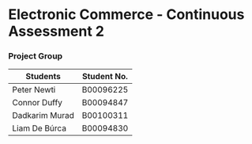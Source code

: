 # Electronic Commerce - Continuous Assessment 2

### Project Group
| Students       	| Student No. 	|
|----------------	|-------------	|
| Peter Newti    	| B00096225   	|
| Connor Duffy   	| B00094847     |
| Dadkarim Murad 	| B00100311     |
| Liam De Búrca  	| B00094830    	|
